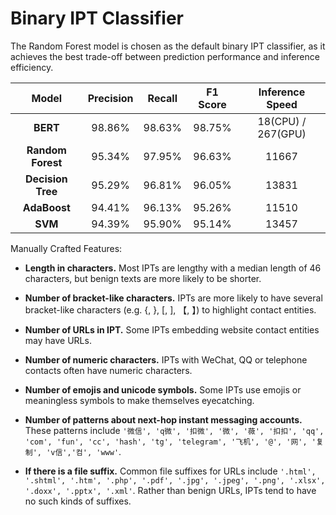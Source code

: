 # Binary IPT Classifier

The Random Forest model is chosen as the default binary IPT classifier, as it achieves the best trade-off between prediction performance and inference efficiency.

| **Model**         | **Precision** | **Recall** | **F1 Score** | **Inference Speed** |
|:-----------------:|:-------------:|:----------:|:------------:|:-------------------:|
| **BERT**          | 98.86%        | 98.63%     | 98.75%       | 18(CPU) / 267(GPU)  |
| **Random Forest** | 95.34%        | 97.95%     | 96.63%       | 11667               |
| **Decision Tree** | 95.29%        | 96.81%     | 96.05%       | 13831               |
| **AdaBoost**      | 94.41%        | 96.13%     | 95.26%       | 11510               |
| **SVM**           | 94.39%        | 95.90%     | 95.14%       | 13457               |

Manually Crafted Features:

- **Length in characters.** Most IPTs are lengthy with a median length of 46 characters, but benign texts are more likely to be shorter.

- **Number of bracket-like characters.** IPTs are more likely to have several bracket-like characters (e.g. {, }, [, ], 【, 】) to highlight contact entities.

- **Number of URLs in IPT.** Some IPTs embedding website contact entities may have URLs.

- **Number of numeric characters.** IPTs with WeChat, QQ or telephone contacts often have numeric characters.

- **Number of emojis and unicode symbols.** Some IPTs use emojis or meaningless symbols to make themselves eyecatching.

- **Number of patterns about next-hop instant messaging accounts.** These patterns include `'微信', 'q微', '扣微', '微', '薇', '扣扣', 'qq', 'com', 'fun', 'cc', 'hash', 'tg', 'telegram', '飞机', '@', '网', '复制', 'v信','컴', 'www'`.

- **If there is a file suffix.** Common file suffixes for URLs include `'.html', '.shtml', '.htm', '.php', '.pdf', '.jpg', '.jpeg', '.png', '.xlsx', '.doxx', '.pptx', '.xml'`. Rather than benign URLs, IPTs tend to have no such kinds of suffixes.